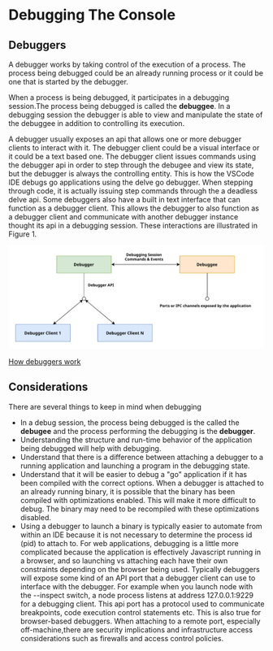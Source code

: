 # Debugging The Console

## Debuggers
A debugger works by taking control of the execution of a process. The process being debugged could be an already running process or it could be one that is started by the debugger.

When a process is being debugged, it participates in a debugging session.The process being debugged is called the **debuggee**. In a debugging session the debugger is able to view and manipulate the state of the debuggee in addition to controlling its execution.

A debugger usually exposes an api that allows one or more debugger clients to interact with it. The debugger client could be a visual interface or it could be a text based one. The debugger client issues commands using the debugger api in order to step through the debugee and view its state, but the debugger is always the controlling entity. This is how the VSCode IDE debugs go applications using the delve go debugger. When stepping through code, it is actually issuing step commands through the a deadless delve api. Some debuggers also have a built in text interface that can function as a debugger client. This allows the debugger to also function as a debugger client and communicate with another debugger instance thought its api in a debugging session. These interactions are illustrated in Figure 1.

![Debugger Interactions](images/debugger.svg "Figure 1")



[How debuggers work](https://opensource.com/article/18/1/how-debuggers-really-work)

## Considerations

There are several things to keep in mind when debugging

- In a debug session, the process being debugged is the called the **debugee** and the process performing the debugging is the **debugger**.
- Understanding the structure and run-time behavior of the application being debugged will help with debugging.
- Understand that there is a difference between attaching a debugger to a running application and launching a program in the debugging state. 
- Understand that it will be easier to debug a "go" application if it has been compiled with the correct options. When a debugger is attached to an already running binary, it is possible that the binary has been compiled with optimizations enabled. This will make it more difficult to debug. The binary may need to be recompiled with these optimizations disabled. 
- Using a debugger to launch a binary is typically easier to automate from within an IDE because it is not necessary to determine the process id (pid) to attach to.  For web applications, debugging is a little more complicated because the application is effectively Javascript running in a browser, and so launching vs attaching each have their own constraints depending on the browser being used. Typically debuggers will expose some kind of an API port that a debugger client can use to interface with the debugger. For example when you launch node with the --inspect switch, a node process listens at address 127.0.0.1:9229 for a debugging client. This api port has a protocol used to communicate breakpoints, code execution control statements etc. This is also true for browser-based debuggers. When attaching to a remote port, especially off-machine,there are security implications and infrastructure access considerations such as firewalls and access control policies.






